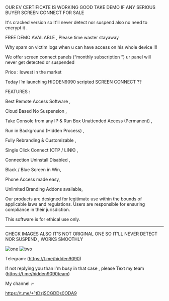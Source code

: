 OUR EV CERTIFICATE IS WORKING GOOD TAKE DEMO IF ANY SERIOUS BUYER
SCREEN CONNECT FOR SALE     

It's cracked version so It'll never detect nor suspend also no need to encrypt it .    

FREE DEMO AVAILABLE , Please time waster stayaway       

Why spam on victim logs when u can have access on his whole device !!!

We offer screen connect panels (“monthly subscription ”) ur panel will never get detected or suspended 

Price : lowest in the market

Today I’m launching HIDDEN9090 scripted SCREEN CONNECT ??  

FEATURES :

Best Remote Access Software ,

Cloud Based No Suspension ,

Take Console from any IP & Run Box Unattended Access (Permanent) ,

Run in Background (Hidden Process) ,

Fully Rebranding & Customizable ,

Single Click Connect (OTP / LINK) ,

Connection Uninstall Disabled ,

Black / Blue Screen in Win,

Phone Access made easy,

Unlimited Branding Addons available,






 




Our products are designed for legitimate use within the bounds of applicable laws and regulations. Users are responsible for ensuring compliance in their jurisdiction.

This software is for ethical use only.

------------------------------------------------------------------------------------------------------------------------------------------------------------------------------
CHECK IMAGES ALSO IT'S NOT ORIGINAL ONE SO IT'LL NEVER DETECT NOR SUSPEND , WORKS SMOOTHLY


![one](https://files.catbox.moe/o3pplb.jpg) 
![two](https://files.catbox.moe/3i6lc6.jpg)

 



Telegram: (https://t.me/hidden9090)


If not replying you than I'm busy in that case , please Text my team (https://t.me/hidden9090team)


My channel :-

https://t.me/+1tDzjSCGDDs0ODA9






